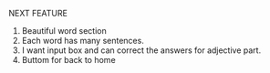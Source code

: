 NEXT FEATURE
1. Beautiful word section
2. Each word has many sentences.
3. I want input box and can correct the answers for adjective part.
4. Buttom for back to home


<!-- https://blog.logrocket.com/how-to-use-ejs-template-node-js-application/ -->